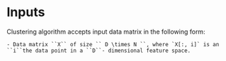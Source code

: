 # Inputs

Clustering algorithm accepts input data matrix in the following form:

    - Data matrix ``X`` of size `` D \times N ``, where `X[:, i]` is an ``i``the data point in a ``D``- dimensional feature space. 